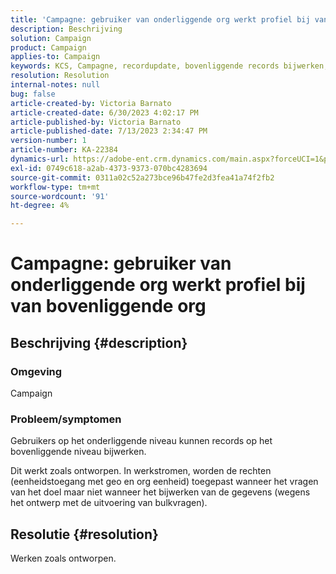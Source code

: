 ```yaml
---
title: 'Campagne: gebruiker van onderliggende org werkt profiel bij van bovenliggende org'
description: Beschrijving
solution: Campaign
product: Campaign
applies-to: Campaign
keywords: KCS, Campagne, recordupdate, bovenliggende records bijwerken, bovenliggende record van onderliggende gebruiker bijwerken
resolution: Resolution
internal-notes: null
bug: false
article-created-by: Victoria Barnato
article-created-date: 6/30/2023 4:02:17 PM
article-published-by: Victoria Barnato
article-published-date: 7/13/2023 2:34:47 PM
version-number: 1
article-number: KA-22384
dynamics-url: https://adobe-ent.crm.dynamics.com/main.aspx?forceUCI=1&pagetype=entityrecord&etn=knowledgearticle&id=6d471d75-5f17-ee11-8f6e-6045bd006b3d
exl-id: 0749c618-a2ab-4373-9373-070bc4283694
source-git-commit: 0311a02c52a273bce96b47fe2d3fea41a74f2fb2
workflow-type: tm+mt
source-wordcount: '91'
ht-degree: 4%

---
```


# Campagne: gebruiker van onderliggende org werkt profiel bij van bovenliggende org

## Beschrijving {#description}


### Omgeving

Campaign

### Probleem/symptomen

Gebruikers op het onderliggende niveau kunnen records op het bovenliggende niveau bijwerken.

Dit werkt zoals ontworpen. In werkstromen, worden de rechten (eenheidstoegang met geo en org eenheid) toegepast wanneer het vragen van het doel maar niet wanneer het bijwerken van de gegevens (wegens het ontwerp met de uitvoering van bulkvragen).


## Resolutie {#resolution}


Werken zoals ontworpen.
